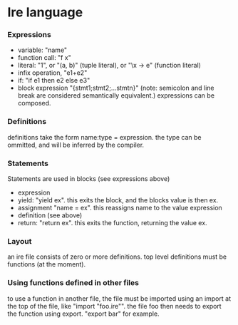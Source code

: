 # Ire language

### Expressions
 - variable: "name"
 - function call: "f x"
 - literal: "1", or "(a, b)" (tuple literal), or "\x -> e" (function literal) 
 - infix operation, "e1+e2"
 - if: "if e1 then e2 else e3"
 - block expression "{stmt1;stmt2;...stmtn}" (note: semicolon and line break are considered semantically equivalent.)
expressions can be composed. 

### Definitions
 definitions take the form name:type = expression. the type can be ommitted, and will be inferred by the compiler.
 
### Statements
Statements are used in blocks (see expressions above)
 - expression
 - yield: "yield ex". this exits the block, and the blocks value is then ex.
 - assignment "name = ex". this reassigns name to the value expression
 - definition (see above)
 - return: "return ex". this exits the function, returning the value ex.


### Layout
an ire file consists of zero or more definitions. top level definitions must be functions (at the moment).

### Using functions defined in other files
to use a function in another file, the file must be imported using an import at the top of the file, 
like "import "foo.ire"". the file foo then needs to export the function using export. "export bar" for example.

